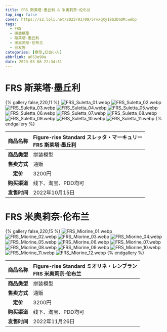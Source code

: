 ```yaml
---
title: FRS 斯莱塔·墨丘利 & 米奥莉奈·伦布兰
top_img: false
cover: https://s2.loli.net/2023/03/09/5rvxqXy18G3DaOM.webp
tags:
  - FRS
  - 拼装模型
  - 斯莱塔·墨丘利
  - 米奥莉奈·伦布兰
  - 已发售
categories: [模型,红白小人]
abbrlink: a653e90a
date: 2023-03-08 22:34:51
---
```


# FRS 斯莱塔·墨丘利

{% gallery false,220,11 %}
![FRS_Suletta_01.webp](https://s2.loli.net/2023/03/09/LAJ6WYsrmFHUEcd.webp)
![FRS_Suletta_02.webp](https://s2.loli.net/2023/03/09/Wq6t4nZgUTD1bEk.webp)
![FRS_Suletta_03.webp](https://s2.loli.net/2023/03/09/ri16XQxPeUIVghC.webp)
![FRS_Suletta_04.webp](https://s2.loli.net/2023/03/09/n9BSzt5FVxgR7Ue.webp)
![FRS_Suletta_05.webp](https://s2.loli.net/2023/03/09/tDqHrdfjvLRoyib.webp)
![FRS_Suletta_06.webp](https://s2.loli.net/2023/03/09/iHxjs9F6MopZLzR.webp)
![FRS_Suletta_07.webp](https://s2.loli.net/2023/03/09/UZqScLbMIo93DFz.webp)
![FRS_Suletta_08.webp](https://s2.loli.net/2023/03/09/XQDE4UHqoCYaLTw.webp)
![FRS_Suletta_09.webp](https://s2.loli.net/2023/03/09/OFE49LUYeZXSNmC.webp)
![FRS_Suletta_10.webp](https://s2.loli.net/2023/03/09/PS4Bn8EYrV7IDzu.webp)
![FRS_Suletta_11.webp](https://s2.loli.net/2023/03/09/5rvxqXy18G3DaOM.webp)
{% endgallery %}

| **商品名称** | Figure-rise Standard スレッタ・マーキュリー<br>FRS 斯莱塔·墨丘利 |
|:---:|:---|
| **商品类型** | 拼装模型 |
| **售卖方式** | 通贩 |
| **定价** | 3200円 |
| **购买渠道** | 线下、淘宝、PDD均可 |
| **发售时间** | 2022年10月15日 |

# FRS 米奥莉奈·伦布兰

{% gallery false,220,15 %}
![FRS_Miorine_01.webp](https://s2.loli.net/2023/03/09/I4WNAB9jplFhdfy.webp)
![FRS_Miorine_02.webp](https://s2.loli.net/2023/03/09/ACjeRrQgSTpVqu8.webp)
![FRS_Miorine_03.webp](https://s2.loli.net/2023/03/09/iZjeT4JSgB3xKDF.webp)
![FRS_Miorine_04.webp](https://s2.loli.net/2023/03/09/rKJBf5WsavqXDjd.webp)
![FRS_Miorine_05.webp](https://s2.loli.net/2023/03/09/xTAMGj1g3ewURKl.webp)
![FRS_Miorine_06.webp](https://s2.loli.net/2023/03/09/aQC2kpgTJUqbBcS.webp)
![FRS_Miorine_07.webp](https://s2.loli.net/2023/03/09/eEYnD9KMzpdgqHw.webp)
![FRS_Miorine_08.webp](https://s2.loli.net/2023/03/09/qfYxQ3UOCmXET8B.webp)
![FRS_Miorine_09.webp](https://s2.loli.net/2023/03/09/Ti2fMJDvxcQBKs8.webp)
![FRS_Miorine_10.webp](https://s2.loli.net/2023/03/09/9RpQXBwGL8ryT2z.webp)
![FRS_Miorine_11.webp](https://s2.loli.net/2023/03/09/TIkaQ6hJgLrEcfZ.webp)
![FRS_Miorine_12.webp](https://s2.loli.net/2023/03/09/fJjo63slNEbMUhT.webp)
{% endgallery %}

| **商品名称** | Figure-rise Standard ミオリネ・レンブラン <br>FRS 米奥莉奈·伦布兰 |
|:---:|:---|
| **商品类型** | 拼装模型 |
| **售卖方式** | 通贩 |
| **定价** | 3200円 |
| **购买渠道** | 线下、淘宝、PDD均可 |
| **发售时间** | 2022年11月26日 |